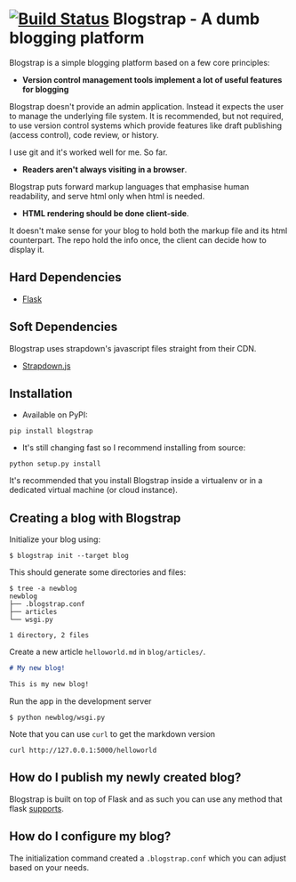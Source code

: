 [![Build Status](https://api.travis-ci.org/joehakimrahme/blogstrap.png)](https://api.travis-ci.org/joehakimrahme/blogstrap)
Blogstrap - A dumb blogging platform
====================================

Blogstrap is a simple blogging platform based on a few core principles:

* **Version control management tools implement a lot of useful features for
  blogging**

Blogstrap doesn't provide an admin application. Instead it expects the user to manage the underlying file system. It is recommended, but not required, to use version control systems which provide features like draft publishing (access control), code review, or history.

I use git and it's worked well for me. So far.

* **Readers aren't always visiting in a browser**.

Blogstrap puts forward markup languages that emphasise human readability, and
serve html only when html is needed.

* **HTML rendering should be done client-side**.

It doesn't make sense for your blog to hold both the markup file and its html
counterpart. The repo hold the info once, the client can decide how to display
it. 


Hard Dependencies
-----------------

* [Flask](http://flask.pocoo.org/)

Soft Dependencies
-----------------
Blogstrap uses strapdown's javascript files straight from their CDN.

* [Strapdown.js](http://strapdownjs.com/)


Installation
------------

* Available on PyPI:

```
pip install blogstrap
```

* It's still changing fast so I recommend installing from source:

```
python setup.py install
```

It's recommended that you install Blogstrap inside a virtualenv or in a
dedicated virtual machine (or cloud instance).


Creating a blog with Blogstrap
-----------------------------

Initialize your blog using:

```
$ blogstrap init --target blog
```

This should generate some directories and files:

```
$ tree -a newblog
newblog
├── .blogstrap.conf
├── articles
└── wsgi.py

1 directory, 2 files

```

Create a new article `helloworld.md` in `blog/articles/`.

```markdown
# My new blog!

This is my new blog!
```

Run the app in the development server

```
$ python newblog/wsgi.py
```

Note that you can use `curl` to get the markdown version

```
curl http://127.0.0.1:5000/helloworld
```

How do I publish my newly created blog?
---------------------------------------

Blogstrap is built on top of Flask and as such you can use any
method that flask [supports](http://flask.pocoo.org/docs/0.10/deploying/).

How do I configure my blog?
---------------------------

The initialization command created a `.blogstrap.conf` which you can
adjust based on your needs.
